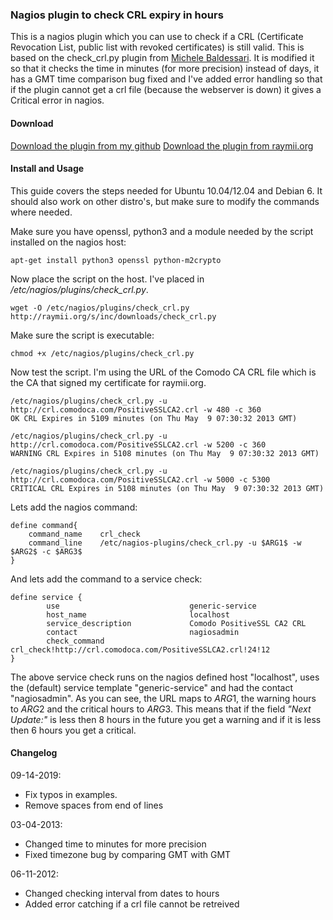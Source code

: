 ### Nagios plugin to check CRL expiry in hours


This is a nagios plugin which you can use to check if a CRL (Certificate Revocation List, public list with revoked certificates) is still valid. This is based on the check_crl.py plugin from [Michele Baldessari](http://acksyn.org/?p=690). It is modified it so that it checks the time in minutes (for more precision) instead of days, it has a GMT time comparison bug fixed and I've added error handling so that if the plugin cannot get a crl file (because the webserver is down) it gives a Critical error in nagios.

#### Download

[Download the plugin from my github](https://github.com/RaymiiOrg/nagios)
[Download the plugin from raymii.org](https://raymii.org/s/inc/downloads/check_crl.py)

#### Install and Usage

This guide covers the steps needed for Ubuntu 10.04/12.04 and Debian 6. It should also work on other distro's, but make sure to modify the commands where needed.

Make sure you have openssl, python3 and a module needed by the script installed on the nagios host:

    apt-get install python3 openssl python-m2crypto

Now place the script on the host. I've placed in */etc/nagios/plugins/check_crl.py*.

    wget -O /etc/nagios/plugins/check_crl.py http://raymii.org/s/inc/downloads/check_crl.py

Make sure the script is executable:

    chmod +x /etc/nagios/plugins/check_crl.py

Now test the script. I'm using the URL of the Comodo CA CRL file which is the CA that signed my certificate for raymii.org.


    /etc/nagios/plugins/check_crl.py -u http://crl.comodoca.com/PositiveSSLCA2.crl -w 480 -c 360
    OK CRL Expires in 5109 minutes (on Thu May  9 07:30:32 2013 GMT)

    /etc/nagios/plugins/check_crl.py -u http://crl.comodoca.com/PositiveSSLCA2.crl -w 5200 -c 360
    WARNING CRL Expires in 5108 minutes (on Thu May  9 07:30:32 2013 GMT)

    /etc/nagios/plugins/check_crl.py -u http://crl.comodoca.com/PositiveSSLCA2.crl -w 5000 -c 5300
    CRITICAL CRL Expires in 5108 minutes (on Thu May  9 07:30:32 2013 GMT)

Lets add the nagios command:

    define command{
        command_name    crl_check
        command_line    /etc/nagios-plugins/check_crl.py -u $ARG1$ -w $ARG2$ -c $ARG3$
    }

And lets add the command to a service check:

    define service {
            use                             generic-service
            host_name                       localhost
            service_description             Comodo PositiveSSL CA2 CRL
            contact                         nagiosadmin
            check_command                   crl_check!http://crl.comodoca.com/PositiveSSLCA2.crl!24!12
    }

The above service check runs on the nagios defined host "localhost", uses the (default) service template "generic-service" and had the contact "nagiosadmin". As you can see, the URL maps to $ARG1$, the warning hours to $ARG2$ and the critical hours to $ARG3$. This means that if the field *"Next Update:"* is less then 8 hours in the future you get a warning and if it is less then 6 hours you get a critical.

#### Changelog
09-14-2019:
- Fix typos in examples.
- Remove spaces from end of lines

03-04-2013:
- Changed time to minutes for more precision
- Fixed timezone bug by comparing GMT with GMT

06-11-2012:
- Changed checking interval from dates to hours
- Added error catching if a crl file cannot be retreived
